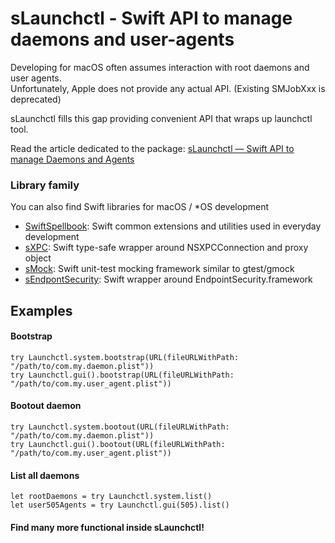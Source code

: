 # sLaunchctl - Swift API to manage daemons and user-agents

Developing for macOS often assumes interaction with root daemons and user agents. <br>
Unfortunately, Apple does not provide any actual API. (Existing SMJobXxx is deprecated)

sLaunchctl fills this gap providing convenient API that wraps up launchctl tool.

Read the article dedicated to the package: [sLaunchctl — Swift API to manage Daemons and Agents](https://medium.com/@alkenso/slaunchctl-swift-api-to-manage-daemons-and-agents-eea357f04782)

### Library family
You can also find Swift libraries for macOS / *OS development
- [SwiftSpellbook](https://github.com/Alkenso/SwiftSpellbook): Swift common extensions and utilities used in everyday development
- [sXPC](https://github.com/Alkenso/sXPC): Swift type-safe wrapper around NSXPCConnection and proxy object
- [sMock](https://github.com/Alkenso/sMock): Swift unit-test mocking framework similar to gtest/gmock
- [sEndpontSecurity](https://github.com/Alkenso/sEndpointSecurity): Swift wrapper around EndpointSecurity.framework

## Examples

#### Bootstrap
```
try Launchctl.system.bootstrap(URL(fileURLWithPath: "/path/to/com.my.daemon.plist"))
try Launchctl.gui().bootstrap(URL(fileURLWithPath: "/path/to/com.my.user_agent.plist"))
```

#### Bootout daemon
```
try Launchctl.system.bootout(URL(fileURLWithPath: "/path/to/com.my.daemon.plist"))
try Launchctl.gui().bootout(URL(fileURLWithPath: "/path/to/com.my.user_agent.plist"))
```

#### List all daemons
```
let rootDaemons = try Launchctl.system.list()
let user505Agents = try Launchctl.gui(505).list()
```

#### Find many more functional inside sLaunchctl!
